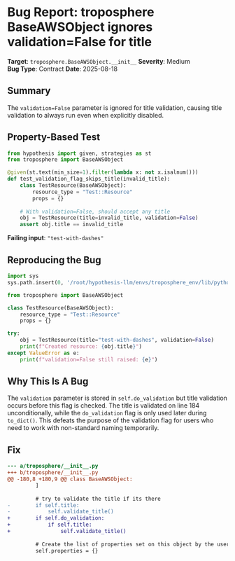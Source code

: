 # Bug Report: troposphere BaseAWSObject ignores validation=False for title

**Target**: `troposphere.BaseAWSObject.__init__`
**Severity**: Medium  
**Bug Type**: Contract
**Date**: 2025-08-18

## Summary

The `validation=False` parameter is ignored for title validation, causing title validation to always run even when explicitly disabled.

## Property-Based Test

```python
from hypothesis import given, strategies as st
from troposphere import BaseAWSObject

@given(st.text(min_size=1).filter(lambda x: not x.isalnum()))
def test_validation_flag_skips_title(invalid_title):
    class TestResource(BaseAWSObject):
        resource_type = "Test::Resource"
        props = {}
    
    # With validation=False, should accept any title
    obj = TestResource(title=invalid_title, validation=False)
    assert obj.title == invalid_title
```

**Failing input**: `"test-with-dashes"`

## Reproducing the Bug

```python
import sys
sys.path.insert(0, '/root/hypothesis-llm/envs/troposphere_env/lib/python3.13/site-packages')

from troposphere import BaseAWSObject

class TestResource(BaseAWSObject):
    resource_type = "Test::Resource"
    props = {}

try:
    obj = TestResource(title="test-with-dashes", validation=False)
    print(f"Created resource: {obj.title}")
except ValueError as e:
    print(f"validation=False still raised: {e}")
```

## Why This Is A Bug

The `validation` parameter is stored in `self.do_validation` but title validation occurs before this flag is checked. The title is validated on line 184 unconditionally, while the `do_validation` flag is only used later during `to_dict()`. This defeats the purpose of the validation flag for users who need to work with non-standard naming temporarily.

## Fix

```diff
--- a/troposphere/__init__.py
+++ b/troposphere/__init__.py
@@ -180,8 +180,9 @@ class BaseAWSObject:
         ]
 
         # try to validate the title if its there
-        if self.title:
-            self.validate_title()
+        if self.do_validation:
+            if self.title:
+                self.validate_title()
 
         # Create the list of properties set on this object by the user
         self.properties = {}
```